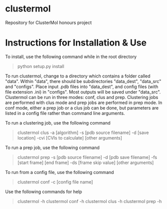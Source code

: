 # clustermol
Repository for ClusterMol honours project

# Instructions for Installation & Use
To install, use the following command while in the root directory
> python setup.py install

To run clustermol, change to a directory which contains a folder called "data". Within "data", there should be subdirectories "data_dest", "data_src" and "configs". Place input .pdb files into "data_dest", and config files (with file extension .ini) in "configs". Most outputs will be saved under "data_src".
Clustermol can be run in three modes: conf, clus and prep. Clustering jobs are performed with clus mode and prep jobs are performed in prep mode. In conf mode, either a prep job or a clus job can be done, but parameters are listed in a config file rather than command line arguments.

To run a clustering job, use the following command
> clustermol clus -a [algorithm] -s [pdb source filename] -d [save location] -cvi [CVIs to calculate] [other arguments]

To run a prep job, use the following command
> clustermol prep -s [pdb source filename] -d [pdb save filename] -fs [start frame] [end frame] -ds [frame skip value] [other arguments]

To run from a config file, use the following command
> clustermol conf -c [config file name]

Use the following commands for help
> clustermol -h
> clustermol conf -h
> clustermol clus -h
> clustermol prep -h
